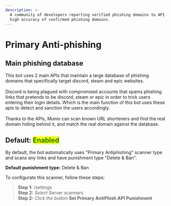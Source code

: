 ```yaml
---
description: >-
  A community of developers reporting verified phishing domains to API. Have
  high accuracy of confirmed phishing domains.
---
```


# Primary Anti-phishing

## Main phishing database

This bot uses 2 main APIs that maintain a large database of phishing domains that specifically target discord, steam and epic websites. \
\
Discord is being plagued with compromised accounts that spams phishing links that pretends to be discord, steam or epic in order to trick users entering their login details. Which is the main function of this bot uses these apis to detect and sanction the users accordingly. \
\
Thanks to the APIs, Munio can scan known URL shorteners and find the real domain hiding behind it, and match the real domain against the database.

## Default: <mark style="color:green;">Enabled</mark>

By default, the bot automatically uses "Primary Antiphishing" scanner type and scans any links  and have punishment type "Delete & Ban".&#x20;

**Default punishment type:** Delete & Ban



To configurate this scanner, follow these steps:

> **Step 1:** /settings\
> **Step 2:** _Select_ Server scanners\
> **Step 2:** _Click the button_ **Set Primary AntiPhish API Punishment**
